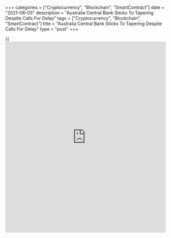 +++
categories = ["Cryptocurrency", "Blockchain", "SmartContract"]
date = "2021-08-03"
description = "Australia Central Bank Sticks To Tapering Despite Calls For Delay"
tags = ["Cryptocurrency", "Blockchain", "SmartContract"]
title = "Australia Central Bank Sticks To Tapering Despite Calls For Delay"
type = "post"
+++

{{<iframe id="large-banner" src="https://www.bounty.group/#slide=11.0" width="100%" height="600" scrolling="no" style="border: 0px solid rgb(216, 221, 230); border-radius: 3px;">}}

Australia's central bank decided to continue with the scaling back of
its bond purchases despite expectations for delaying the tapering
process amid the restrictions in place in Sydney and other parts of the
country.

The [policy](https://www.fintechee.com/policy/) board of the Reserve Bank of Australia headed by Governor
Philip Lowe decided to leave its cash rate unchanged at a record low of
0.10 percent.

The board maintained the target of 10 basis points for the April 2024
Australian Government bond.

Affirming its decision in July to taper bond purchases, the board said
it will continue to purchase government securities at the rate of A$5
billion a week until early September and then A$4 billion a week until
at least mid November.

There were widespread expectations that the RBA would delay the tapering
of its bond purchases this month in response to the Sydney lockdown.

The bank reiterated that it will not increase the cash rate until actual
inflation is sustainably within the 2 to 3 percent target range. The
central scenario for the [economy][1] is that this condition will not be
met before 2024.

Lowe observed that the Australia's economic recovery has been stronger
than earlier expected. However, the recent outbreaks of the virus are
interrupting the recovery and GDP is expected to fall in the September
quarter.

The economic outlook for the coming months is uncertain and depends upon
the evolution of the [health][2] situation and the containment measures,
the banker said.

The bank forecast the economy to grow by a little over 4 percent over
2022 and by around 2.5 percent over 2023.

Some increase in the unemployment rate is expected in the near term due
to the current lockdowns, but most of the adjustment in the labor market
is likely to take place through a reduction in hours worked and in
participation, Lowe noted.

By predicting that it will hit its full employment mandate and make
further progress towards its inflation target, it has opened the door
for earlier rate hikes than its current guidance of 2024, Marcel
Thieliant, an economist at Capital Economics, said.

The RBA will end its purchases by the middle of next year, with the
first rate hike happening in early-2023, Thieliant added.

Data released earlier in the day by the Australian Bureau of Statistics
showed that building approvals declined for a third consecutive month in
June.

The number of dwellings approved fell 6.7 percent in June, following a
7.6 percent decrease in May and a 5.0 percent drop in April.

"Since the unwinding of stimulus measures, approvals for private houses
have fallen 20.9 percent from the record high in April," Daniel Rossi,
ABS Director of Construction Statistics, said. Despite the fall, private
house approvals remain at elevated levels, he noted.

For comments and feedback [contact](https://www.playgroundfx.com/contact/): editorial@rtt[news](https://www.letsplayfx.com/blog/forex-news-website/).com

[Economic News][1]

 **What parts of the world are seeing the best (and worst) economic
performances lately? Click[here][3] to check out our [Econ Scorecard][3]
and find out! See up-to-the-moment [ranking](https://www.playgroundfx.com/blog/crypto-exchange-ranking/)s for the best and worst
performers in [GDP][4], [unemployment rate][5], [inflation][6] and much
more.**

   1. www.rtt[news](https://www.letsplayfx.com/blog/forex-news-website/).com/Content/EconomicNews.aspx
   2. www.rtt[news](https://www.letsplayfx.com/blog/forex-news-website/).com/Content/Health.aspx
   3. www.rtt[news](https://www.letsplayfx.com/blog/forex-news-website/).com/economic-scorecard/world-rank/retail-sales/highest-performance.aspx
   4. www.rtt[news](https://www.letsplayfx.com/blog/forex-news-website/).com/economic-scorecard/world-rank/GDP/highest-performance.aspx
   5. www.rtt[news](https://www.letsplayfx.com/blog/forex-news-website/).com/economic-scorecard/world-rank/unemployment-rate/lowest-performance.aspx
   6. www.rtt[news](https://www.letsplayfx.com/blog/forex-news-website/).com/economic-scorecard/world-rank/CPI/highest-performance.aspx